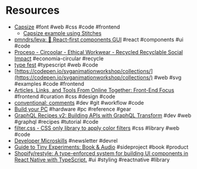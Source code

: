 # Resources

- [Capsize](https://seek-oss.github.io/capsize/) #font #web #css #code #frontend
  - [Capsize example using Stitches](https://codesandbox.io/s/capsize-typography-system-stitches-6w74m?file=/src/stitches.config.ts)
- [pmndrs/leva: 🌋 React\-first components GUI](https://github.com/pmndrs/leva) #react #components #ui #code
- [Proceso \- Circoolar \- Ethical Workwear \- Recycled Recyclable Social Impact](https://circoolar.es/proceso/) #economia-circular #recycle
- [type fest](https://github.com/sindresorhus/type-fest) #typescript #web #code
- [https://codepen.io/svganimationworkshop/collections/](https://codepen.io/svganimationworkshop/collections/) #web #svg #examples #code #frontend
- [Articles, Links, and Tools From Online Together: Front\-End Focus](https://aneventapart.com/news/post/resources-from-front-end-focus) #frontend #curation #css #design #code
- [conventional\: comments](https://conventionalcomments.org) #dev #git #workflow #code
- [Build your PC](https://www.logicalincrements.com) #hardware #pc #reference #gear
- [GraphQL Recipes v2: Building APIs with GraphQL Transform](https://dev.to/open-graphql/graphql-recipes-building-apis-with-graphql-transform-3jp0) #dev #web #graphql #recipes #tutorial #code
- [filter.css \- CSS only library to apply color filters](https://bansal.io/filters-css) #css #library #web #code
- [Developer Microskills](https://developermicroskills.com/) #newsletter #devrel
- [Guide to Tiny Experiments: Book & Audio](https://learn.samjulien.com/guide-to-tiny-experiments) #sideproject #book #product
- [Shopify/restyle: A type\-enforced system for building UI components in React Native with TypeScript\.](https://github.com/Shopify/restyle) #ui #styling #reactnative #library
